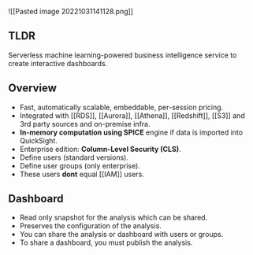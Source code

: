 ![[Pasted image 20221031141128.png]]

## TLDR

Serverless machine learning-powered business intelligence service to create interactive dashboards.

## Overview

- Fast, automatically scalable, embeddable, per-session pricing.
- Integrated with [[RDS]], [[Aurora]], [[Athena]], [[Redshift]], [[S3]] and 3rd party sources and on-premise infra.
- **In-memory computation using SPICE** engine if data is imported into QuickSight.
- Enterprise edition: **Column-Level Security (CLS)**.
- Define users (standard versions).
- Define user groups (only enterprise).
- These users **dont** equal  [[IAM]] users.

## Dashboard

- Read only snapshot for the analysis which can be shared.
- Preserves the configuration of the analysis.
- You can share the analysis or dashboard with users or groups.
- To share a dashboard, you must publish the analysis.
